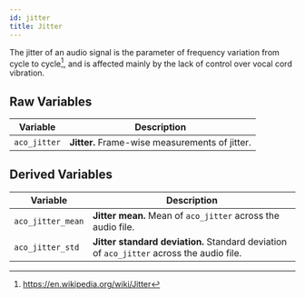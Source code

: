 ```yaml
---
id: jitter
title: Jitter
---
```


The jitter of an audio signal is the parameter of frequency variation from cycle to cycle[^1], and is affected mainly by the lack of control over vocal cord vibration.

[^1]: https://en.wikipedia.org/wiki/Jitter

## Raw Variables

| Variable      | Description |
| ----------- | ----------- |
| `aco_jitter`      | **Jitter.** Frame-wise measurements of jitter.    |

## Derived Variables

| Variable      | Description |
| ----------- | ----------- |
| `aco_jitter_mean`      | **Jitter mean.** Mean of `aco_jitter` across the audio file.     |
| `aco_jitter_std`      | **Jitter standard deviation.** Standard deviation of `aco_jitter` across the audio file.     |
